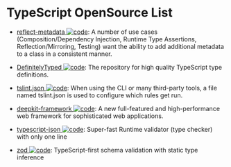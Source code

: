 # TypeScript OpenSource List

- [reflect-metadata ![code](https://martrix-usa.oss-accelerate.aliyuncs.com/logo/code.svg)](https://www.npmjs.com/package/reflect-metadata): A number of use cases (Composition/Dependency Injection, Runtime Type Assertions, Reflection/Mirroring, Testing) want the ability to add additional metadata to a class in a consistent manner.

- [DefinitelyTyped ![code](https://martrix-usa.oss-accelerate.aliyuncs.com/logo/code.svg)](https://github.com/DefinitelyTyped/DefinitelyTyped): The repository for high quality TypeScript type definitions.

- [tslint.json ![code](https://martrix-usa.oss-accelerate.aliyuncs.com/logo/code.svg)](https://palantir.github.io/tslint/usage/tslint-json/): When using the CLI or many third-party tools, a file named tslint.json is used to configure which rules get run.

- [deepkit-framework ![code](https://martrix-usa.oss-accelerate.aliyuncs.com/logo/code.svg)](https://github.com/deepkit/deepkit-framework): A new full-featured and high-performance web framework for sophisticated web applications.

- [typescript-json ![code](https://martrix-usa.oss-accelerate.aliyuncs.com/logo/code.svg)](https://github.com/samchon/typescript-json): Super-fast Runtime validator (type checker) with only one line

- [zod ![code](https://martrix-usa.oss-accelerate.aliyuncs.com/logo/code.svg)](https://github.com/colinhacks/zod): TypeScript-first schema validation with static type inference
